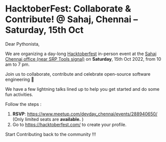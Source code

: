 # HacktoberFest: Collaborate & Contribute! @ Sahaj, Chennai – Saturday, 15th Oct

Dear Pythonista,

We are organizing a day-long [Hacktoberfest](https://hacktoberfest.com/) in-person event at the [Sahaj Chennai office (near SRP Tools signal)](https://goo.gl/maps/E8vALxctGQJLhYfJ6) on **Saturday**, 15th Oct 2022, from 10 am to 7 pm.

Join us to collaborate, contribute and celebrate open-source software engineering 🎉

We have a few lightning talks lined up to help you get started and do some fun activities.

Follow the steps : 
1. **RSVP**: https://www.meetup.com/devday_chennai/events/288940650/  (Only limited seats are **available.** )
2. Go to https://hacktoberfest.com/ to create your profile. 


Start Contributing back to the community !!!


